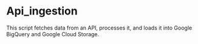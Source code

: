 # Api_ingestion
This script fetches data from an API, processes it, and loads it into Google BigQuery and Google Cloud Storage.
